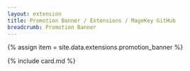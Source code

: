 ```yaml
---
layout: extension
title: Promotion Banner / Extensions / MageKey GitHub
breadcrumb: Promotion Banner
---
```

{% assign item = site.data.extensions.promotion_banner %}

{% include card.md %}
